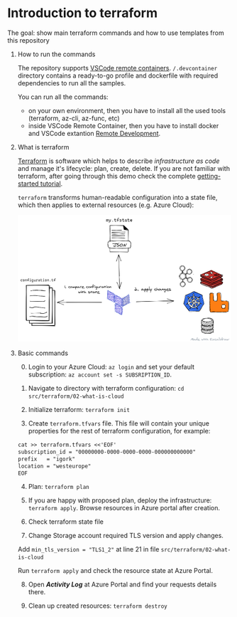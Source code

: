 # Introduction to terraform

The goal: show main terraform commands and how to use templates from this repository

1. How to run the commands

    The repository supports [VSCode remote containers](https://code.visualstudio.com/docs/remote/containers). `/.devcontainer` directory contains a ready-to-go profile and dockerfile with required dependencies to run all the samples.

    You can run all the commands:

    - on your own environment, then you have to install all the used tools (terraform, az-cli, az-func, etc)
    - inside VSCode Remote Container, then you have to install docker and VSCode extantion [Remote Development](https://marketplace.visualstudio.com/items?itemName=ms-vscode-remote.vscode-remote-extensionpack).

2. What is terraform

    [Terraform](https://www.terraform.io/) is software which helps to describe *infrastructure as code* and manage it's lifecycle: plan, create, delete. If you are not familiar with terraform, after going through this demo check the complete [getting-started tutorial](https://learn.hashicorp.com/terraform).

    `terraform` transforms human-readable configuration into a state file, which then applies to external resources (e.g. Azure Cloud):

    ![terraform](../files/02-terraform/terraform.png)

3. Basic commands

    0. Login to your Azure Cloud: `az login` and set your default subscription: `az account set -s SUBSRIPTION_ID`.

    1. Navigate to directory with terraform configuration: `cd src/terraform/02-what-is-cloud`

    2. Initialize terraform: `terraform init`

    3. Create `terraform.tfvars` file. This file will contain your unique properties for the rest of terraform configuration, for example:

    ```
    cat >> terraform.tfvars <<'EOF'
    subscription_id = "00000000-0000-0000-0000-000000000000"
    prefix   = "igork"
    location = "westeurope"
    EOF
    ```

    4. Plan: `terraform plan`

    5. If you are happy with proposed plan, deploy the infrastructure: `terraform apply`. Browse resources in Azure portal after creation.

    6. Check terraform state file

    7. Change Storage account required TLS version and apply changes.

    Add `min_tls_version = "TLS1_2"` at line 21 in file `src/terraform/02-what-is-cloud`

    Run `terraform apply` and check the resource state at Azure Portal.

    8. Open ***Activity Log*** at Azure Portal and find your requests details there.

    9. Clean up created resources: `terraform destroy`
